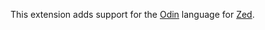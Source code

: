 This extension adds support for the [Odin](https://odin-lang.org/) language for [Zed]([zed.dev](https://zed.dev)https://zed.dev).
